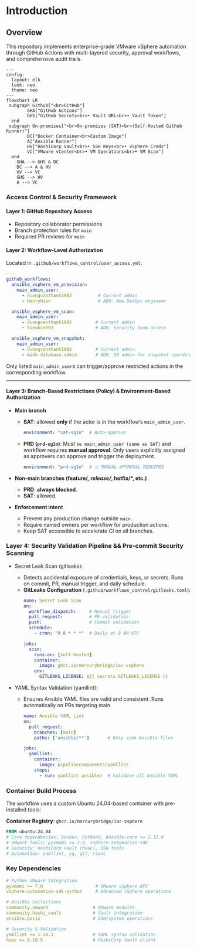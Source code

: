 # Introduction

## Overview

This repository implements enterprise-grade VMware vSphere automation through GitHub Actions with multi-layered security, approval workflows, and comprehensive audit trails.

```mermaid
---
config:
  layout: elk
  look: neo
  theme: neo
---
flowchart LR
 subgraph Github["<br>GitHub"]
        GHA["GitHub Actions"]
        GHS["GitHub Secrets<br>• Vault URL<br>• Vault Token"]
  end
 subgraph On-premises["<br>On-premises (SAT)<br>(Self-Hosted Github Runner)"]
        DC["Docker Container<br>Custom Image"]
        A["Ansible Runner"]
        HV["HashiCorp Vault<br>• SSH Keys<br>• vSphere Creds"]
        VC["VMware vCenter<br>• VM Operations<br>• VM Scan"]
  end
    GHA --> GHS & DC
    DC --> A & HV
    HV --> VC
    GHS --> HV
    A --> VC
```

### Access Control & Security Framework

#### Layer 1: GitHub Repository Access

- Repository collaborator permissions
- Branch protection rules for `main`
- Required PR reviews for `main`

#### Layer 2: Workflow-Level Authorization

Located in `.github/workflows_control/user_access.yml`:

```yaml
---
github_workflows:
  ansible_vsphere_vm_provision:
    main_admin_user:
      - duongvanthanh1992          # Current admin
      - HenryHien                  # ADD: New DevOps engineer

  ansible_vsphere_vm_scan:
    main_admin_user:
      - duongvanthanh1992         # Current admin
      - tieubinh03                # ADD: Security team access

  ansible_vsphere_vm_snapshot:
    main_admin_user:
      - duongvanthanh1992         # Current admin
      - minh.database.admin       # ADD: DB admin for snapshot coordination
```

Only listed `main_admin_user`s can trigger/approve restricted actions in the corresponding workflow.

---

#### Layer 3: Branch-Based Restrictions (Policy) & Environment-Based Authorization

- **Main branch**
  - **SAT**: allowed **only** if the actor is in the workflow’s `main_admin_user`.
      ```yaml
      environment: "sat-sg1n"  # Auto-approve
      ```

  - **PRD (`prd-sg1n`)**: Must `be main_admin_user (same as SAT)` and workflow requires **manual approval**. Only users explicitly assigned as approvers can approve and trigger the deployment.
    ```yaml
    environment: "prd-sg1n"  # ⚠️ MANUAL APPROVAL REQUIRED
    ``` 

- **Non-main branches (feature/*, release/*, hotfix/*, etc.)**
  - **PRD**: **always blocked**.
  - **SAT**: allowed.

- **Enforcement intent**
  - Prevent any production change outside `main`.
  - Require named owners per workflow for production actions.
  - Keep SAT accessible to accelerate CI on all branches.

### Layer 4: Security Validation Pipeline && Pre-commit Security Scanning

- Secret Leak Scan (gitleaks):
  - Detects accidental exposure of credentials, keys, or secrets. Runs on commit, PR, manual trigger, and daily schedule.   
  - **GitLeaks Configuration** (`.github/workflows_control/gitleaks.toml`):
    ```yaml
    name: Secret Leak Scan
    on:
      workflow_dispatch:     # Manual trigger
      pull_request:          # PR validation
      push:                  # Commit validation
      schedule:
        - cron: "0 8 * * *"  # Daily at 8 AM UTC

    jobs:
      scan:
        runs-on: [self-hosted]
        container:
          image: ghcr.io/mercurybridge/iac-vsphere
        env:
          GITLEAKS_LICENSE: ${{ secrets.GITLEAKS_LICENSE }}
    ```

- YAML Syntax Validation (yamllint):

  - Ensures Ansible YAML files are valid and consistent. Runs automatically on PRs targeting main.
    ```yaml
    name: Ansible YAML Lint
    on:
      pull_request:
        branches: [main]
        paths: ['ansible/**']       # Only scan Ansible files

    jobs:
      yamllint:
        container:
          image: pipelinecomponents/yamllint
        steps:
          - run: yamllint ansible/  # Validate all Ansible YAML
    ```

### Container Build Process

The workflow uses a custom Ubuntu 24.04-based container with pre-installed tools:

**Container Registry**: `ghcr.io/mercurybridge/iac-vsphere`

```dockerfile
FROM ubuntu:24.04
# Core dependencies: Docker, Python3, Ansible-core >= 2.11.0
# VMware tools: pyvmomi >= 7.0, vsphere-automation-sdk
# Security: HashiCorp Vault (hvac), SSH tools
# Automation: yamllint, yq, git, rsync
```

### Key Dependencies

```yaml
# Python VMware Integration
pyvmomi >= 7.0                    # VMware vSphere API
vsphere-automation-sdk-python     # Advanced vSphere operations

# Ansible Collections
community.vmware                 # VMware modules
community.hashi_vault            # Vault integration
ansible.posix                    # SSH/system operations

# Security & Validation
yamllint >= 1.26.1               # YAML syntax validation
hvac >= 0.10.5                   # HashiCorp Vault client
```








